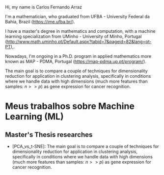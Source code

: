 Hi, my name is Carlos Fernando Arraz

I'm a mathematician, who graduated from UFBA - University Federal da Bahia, Brazil (https://ime.ufba.br/).

I have a master's degree in mathematics and computation, with a machine learning specialization from UMinho - University of Minho, Portugal (http://www.math.uminho.pt/Default.aspx?tabid=7&pageid=82&lang=pt-PT),.

Nowadays, I'm ongoing in a Ph.D. program in applied mathematics more known as MAP - PDMA, Portugal (https://map-pdma.up.pt/program/). 


The main goal is to compare a couple of techniques for dimensionality reduction for application in clustering analysis, specifically in conditions where we handle data with high dimensions (much more features than samples: $n >> p$) as gene expression for cancer recognition.




# Meus trabalhos sobre Machine Learning (ML)

## Master's Thesis researches


- [PCA_vs_t-SNE]: The main goal is to compare a couple of techniques for dimensionality reduction for application in clustering analysis, specifically in conditions where we handle data with high dimensions (much more features than samples: $n >> p$) as gene expression for cancer recognition.  
